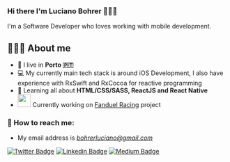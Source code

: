 
### Hi there I'm Luciano Bohrer 👨🏻‍💻
I'm a Software Developer who loves working with mobile development.

## 👨🏻‍💻 About me

- 📍 I live in **Porto 🇵🇹**
- :computer: My currently  main tech stack is around iOS Development, I also have experience with RxSwift and RxCocoa for reactive programming
- 🌱 Learning all about **HTML/CSS/SASS, ReactJS and React Native**
- <img src="https://media.giphy.com/media/WUlplcMpOCEmTGBtBW/giphy.gif" width="30"> Currently working on [Fanduel Racing](https://racing.fanduel.com/) project


### 📩 How to reach me:

- My email address is *bohrerluciano@gmail.com*

[![Twitter Badge](https://img.shields.io/badge/-@lubss-1ca0f1?style=flat-square&labelColor=1ca0f1&logo=twitter&logoColor=white&link=https://twitter.com/lubss)](https://twitter.com/lubss) 
[![Linkedin Badge](https://img.shields.io/badge/-lucianobohrer-blue?style=flat-square&logo=Linkedin&logoColor=white&link=https://www.linkedin.com/in/lucianobohrer/)](https://www.linkedin.com/in/lucianobohrer/) [
![Medium Badge](https://img.shields.io/badge/-@lucianobohrer-03a57a?style=flat-square&labelColor=000000&logo=Medium&link=https://medium.com/@lucianobohrer/)](https://medium.com/@lucianobohrer/)
